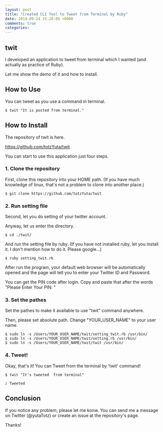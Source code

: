 ```yaml
---
layout: post
title: "Created CLI Tool to Tweet from Terminal by Ruby"
date: 2014-09-24 15:28:09 +0900
comments: true
categories: 
---
```


## twit

I developed an application to tweet from terminal which I wanted (and actually as practice of Ruby).

Let me show the demo of it and how to install.

## How to Use 

You can tweet as you use a command in terminal.

```
$ twit "It is posted from terminal."
```

## How to Install

The repository of twit is here.

https://github.com/totzYuta/twit

You can start to use this application just four steps.


### 1. Clone the repository

First, clone this repository into your HOME path. (If you have much knowledge of linux, that's not a problem to clone into another place.)

```
$ git clone https://github.com/totzYuta/twit
```


### 2. Run setting file

Second, let you do setting of your twitter account. 

Anyway, let us enter the directory.

```
$ cd ./twit/
```

And run the setting file by ruby. (If you have not installed ruby, let you install it. I don't mention how to do it. Please google...)

```
$ ruby setting_twit.rb
```

After run the program, your default web browser will be automatically opened and the page will tell you to enter your Twitter ID and Password.

You can get the PIN code after login. Copy and paste that after the words "Please Enter Your PIN: "


### 3. Set the pathes

Set the pathes to make it available to use "twit" command anywhere.

Then, please set absolute path. Change "YOUR_USER_NAME" to your user name.

```
$ sudo ln -s /Users/YOUR_USER_NAME/twit/setting_twit.rb /usr/bin/
$ sudo ln -s /Users/YOUR_USER_NAME/twit/setting.rb /usr/bin/
$ sudo ln -s /Users/YOUR_USER_NAME/twit/twit /usr/bin/
```


### 4. Tweet!

Okay, that's it! You can Tweet from the terminal by 'twit' command!

```
$ twit "It's tweeted  from terminal"
```

```
♪ Tweeted
```


## Conclusion

If you notice any problem, please let me konw. You can send me a message on Twitter (@yutaTotz) or create an issue at the repository's page. 

Thanks!
